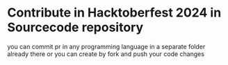 # Contribute in Hacktoberfest 2024 in Sourcecode repository

you can commit pr in any programming language in a separate folder already there or you can create by fork and push your code changes
